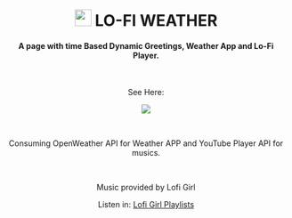 <h1 align="center"><img src="https://user-images.githubusercontent.com/63735567/180872825-bc024add-c5b6-4583-bfb3-42aeae4898a1.jpg" alt="sun-image" height="30px"> LO-FI WEATHER</h1>

<h4 align="center">A page with time Based Dynamic Greetings, Weather App and Lo-Fi Player.</h4>
<br>

<p align="center">See Here:</p>
<p align="center"><a href="https://lofiweather.vercel.app" target="_blank"><img src="https://img.shields.io/static/v1?label=&message=LOFIWEATHER&color=0088ff&style=for-the-badge&logo=ghost"/></a></p>
<br>

<p align="center">Consuming OpenWeather API for Weather APP and YouTube Player API for musics.</p>
<br>
<p align="center">Music provided by Lofi Girl</p>
<p align="center">Listen in: <a href="bit.ly/lofigirI-playlists">Lofi Girl Playlists</a></p>


